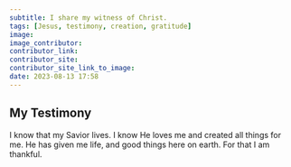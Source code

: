 ```yaml
---
subtitle: I share my witness of Christ.
tags: [Jesus, testimony, creation, gratitude]
image:
image_contributor:
contributor_link:
contributor_site:
contributor_site_link_to_image:
date: 2023-08-13 17:58
---
```


## My Testimony
I know that my Savior lives. I know He loves me and created all things for me. He has given me life, and good things here on earth. For that I am thankful.
